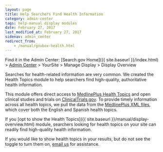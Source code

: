 ```yaml
---
layout: page
title: Help Searchers Find Health Information
category: admin-center
tags: help-manual display modules
date: February 27, 2017
last_modified_at: February 27, 2017
sidenav: admin_center
redirect_from:
    - /manual/govbox-health.html
---
```


Find it in the Admin Center: [Search.gov Home]({{ site.baseurl }}/index.html) > [Admin Center](https://search.usa.gov/sites/) > YourSite > Manage Display > Display Overview

Searches for health-related information are very common. We created the Health Topics module to help searchers find high-quality, authoritative health information.

This module offers direct access to [MedlinePlus Health Topics](https://www.nlm.nih.gov/medlineplus/healthtopics.html) and open clinical studies and trials on [ClinicalTrials.gov](https://clinicaltrials.gov/). To provide timely information across all health topics, we pull the data from the [MedlinePlus XML files](https://www.nlm.nih.gov/medlineplus/xml.html), which cover both the English and Spanish health topics.

If you [opt to show the Health Topics]({{ site.baseurl }}/manual/display-overview.html) module, searchers looking for health topics on your site can readily find high-quality health information.

If you would like to show health topics in your results, but do not see the toggle to turn them on, [email us](mailto:search@support.digitalgov.gov) for assistance.